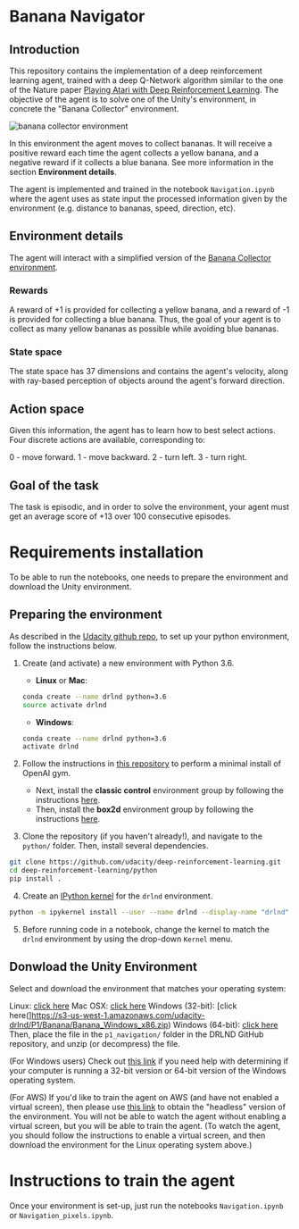 # Banana Navigator

## Introduction

This repository contains the implementation of a deep reinforcement learning agent, trained with a deep Q-Network algorithm similar to the one of the Nature paper [Playing Atari with Deep Reinforcement Learning](https://arxiv.org/pdf/1312.5602.pdf). The objective of the agent is to solve one of the Unity's environment, in concrete the "Banana Collector" environment.

![banana collector environment](https://github.com/manuelsh/banana-navigator/blob/master/images/banana.gif)

In this environment the agent moves to collect bananas. It will receive a positive reward each time the agent collects a yellow banana, and a negative reward if it collects a blue banana. See more information in the section **Environment details**.

The agent is implemented and trained in the notebook `Navigation.ipynb` where the agent uses as state input the processed information given by the environment (e.g. distance to bananas, speed, direction, etc).

## Environment details

The agent will interact with a simplified version of the [Banana Collector environment](https://github.com/Unity-Technologies/ml-agents/blob/master/docs/Learning-Environment-Examples.md#banana-collector).

### Rewards

A reward of +1 is provided for collecting a yellow banana, and a reward of -1 is provided for collecting a blue banana. Thus, the goal of your agent is to collect as many yellow bananas as possible while avoiding blue bananas.

### State space

The state space has 37 dimensions and contains the agent's velocity, along with ray-based perception of objects around the agent's forward direction. 

## Action space

Given this information, the agent has to learn how to best select actions. Four discrete actions are available, corresponding to:

0 - move forward.
1 - move backward.
2 - turn left.
3 - turn right.

## Goal of the task

The task is episodic, and in order to solve the environment, your agent must get an average score of +13 over 100 consecutive episodes.

# Requirements installation

To be able to run the notebooks, one needs to prepare the environment and download the Unity environment.

## Preparing the environment

As described in the [Udacity github repo](https://github.com/udacity/deep-reinforcement-learning#dependencies), to set up your python environment, follow the instructions below.

1. Create (and activate) a new environment with Python 3.6.

	- __Linux__ or __Mac__: 
	```bash
	conda create --name drlnd python=3.6
	source activate drlnd
	```
	- __Windows__: 
	```bash
	conda create --name drlnd python=3.6 
	activate drlnd
	```
	
2. Follow the instructions in [this repository](https://github.com/openai/gym) to perform a minimal install of OpenAI gym.  
	- Next, install the **classic control** environment group by following the instructions [here](https://github.com/openai/gym#classic-control).
	- Then, install the **box2d** environment group by following the instructions [here](https://github.com/openai/gym#box2d).
	
3. Clone the repository (if you haven't already!), and navigate to the `python/` folder.  Then, install several dependencies.
```bash
git clone https://github.com/udacity/deep-reinforcement-learning.git
cd deep-reinforcement-learning/python
pip install .
```

4. Create an [IPython kernel](http://ipython.readthedocs.io/en/stable/install/kernel_install.html) for the `drlnd` environment.  
```bash
python -m ipykernel install --user --name drlnd --display-name "drlnd"
```

5. Before running code in a notebook, change the kernel to match the `drlnd` environment by using the drop-down `Kernel` menu. 

## Donwload the Unity Environment

Select and download the environment that matches your operating system:

Linux: [click here](https://s3-us-west-1.amazonaws.com/udacity-drlnd/P1/Banana/Banana_Linux.zip)
Mac OSX: [click here](https://s3-us-west-1.amazonaws.com/udacity-drlnd/P1/Banana/Banana.app.zip)
Windows (32-bit): [click here(]https://s3-us-west-1.amazonaws.com/udacity-drlnd/P1/Banana/Banana_Windows_x86.zip)
Windows (64-bit): [click here](https://s3-us-west-1.amazonaws.com/udacity-drlnd/P1/Banana/Banana_Windows_x86_64.zip)
Then, place the file in the `p1_navigation/` folder in the DRLND GitHub repository, and unzip (or decompress) the file.

(For Windows users) Check out [this link](https://support.microsoft.com/en-us/help/827218/how-to-determine-whether-a-computer-is-running-a-32-bit-version-or-64) if you need help with determining if your computer is running a 32-bit version or 64-bit version of the Windows operating system.

(For AWS) If you'd like to train the agent on AWS (and have not enabled a virtual screen), then please use [this link](https://s3-us-west-1.amazonaws.com/udacity-drlnd/P1/Banana/Banana_Linux_NoVis.zip) to obtain the "headless" version of the environment. You will not be able to watch the agent without enabling a virtual screen, but you will be able to train the agent. (To watch the agent, you should follow the instructions to enable a virtual screen, and then download the environment for the Linux operating system above.)

# Instructions to train the agent

Once your environment is set-up, just run the notebooks `Navigation.ipynb` or `Navigation_pixels.ipynb`.

